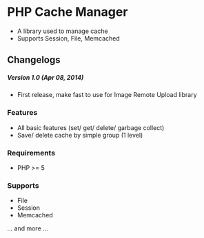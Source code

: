 # PHP Cache Manager
- A library used to manage cache
- Supports Session, File, Memcached

## Changelogs
##### Version 1.0 (Apr 08, 2014)
* First release, make fast to use for Image Remote Upload library

### Features
* All basic features (set/ get/ delete/ garbage collect)
* Save/ delete cache by simple group (1 level)

### Requirements
* PHP >= 5

### Supports
- File
- Session
- Memcached

... and more ...
